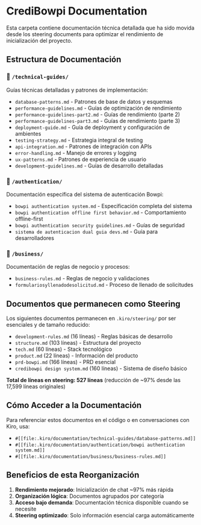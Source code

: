# CrediBowpi Documentation

Esta carpeta contiene documentación técnica detallada que ha sido movida desde los steering documents para optimizar el rendimiento de inicialización del proyecto.

## Estructura de Documentación

### 📁 `/technical-guides/`
Guías técnicas detalladas y patrones de implementación:
- `database-patterns.md` - Patrones de base de datos y esquemas
- `performance-guidelines.md` - Guías de optimización de rendimiento
- `performance-guidelines-part2.md` - Guías de rendimiento (parte 2)
- `performance-guidelines-part3.md` - Guías de rendimiento (parte 3)
- `deployment-guide.md` - Guía de deployment y configuración de ambientes
- `testing-strategy.md` - Estrategia integral de testing
- `api-integration.md` - Patrones de integración con APIs
- `error-handling.md` - Manejo de errores y logging
- `ux-patterns.md` - Patrones de experiencia de usuario
- `development-guidelines.md` - Guías de desarrollo detalladas

### 📁 `/authentication/`
Documentación específica del sistema de autenticación Bowpi:
- `bowpi authentication system.md` - Especificación completa del sistema
- `bowpi authentication offline first behavior.md` - Comportamiento offline-first
- `bowpi authentication security guidelines.md` - Guías de seguridad
- `sistema de autenticacion dual guia devs.md` - Guía para desarrolladores

### 📁 `/business/`
Documentación de reglas de negocio y procesos:
- `business-rules.md` - Reglas de negocio y validaciones
- `formulariosyllenadodesolicitud.md` - Proceso de llenado de solicitudes

## Documentos que permanecen como Steering

Los siguientes documentos permanecen en `.kiro/steering/` por ser esenciales y de tamaño reducido:
- `development-rules.md` (16 líneas) - Reglas básicas de desarrollo
- `structure.md` (103 líneas) - Estructura del proyecto
- `tech.md` (60 líneas) - Stack tecnológico
- `product.md` (22 líneas) - Información del producto
- `prd-bowpi.md` (166 líneas) - PRD esencial
- `credibowpi design system.md` (160 líneas) - Sistema de diseño básico

**Total de líneas en steering: 527 líneas** (reducción de ~97% desde las 17,599 líneas originales)

## Cómo Acceder a la Documentación

Para referenciar estos documentos en el código o en conversaciones con Kiro, usa:
- `#[[file:.kiro/documentation/technical-guides/database-patterns.md]]`
- `#[[file:.kiro/documentation/authentication/bowpi authentication system.md]]`
- `#[[file:.kiro/documentation/business/business-rules.md]]`

## Beneficios de esta Reorganización

1. **Rendimiento mejorado**: Inicialización de chat ~97% más rápida
2. **Organización lógica**: Documentos agrupados por categoría
3. **Acceso bajo demanda**: Documentación técnica disponible cuando se necesite
4. **Steering optimizado**: Solo información esencial carga automáticamente